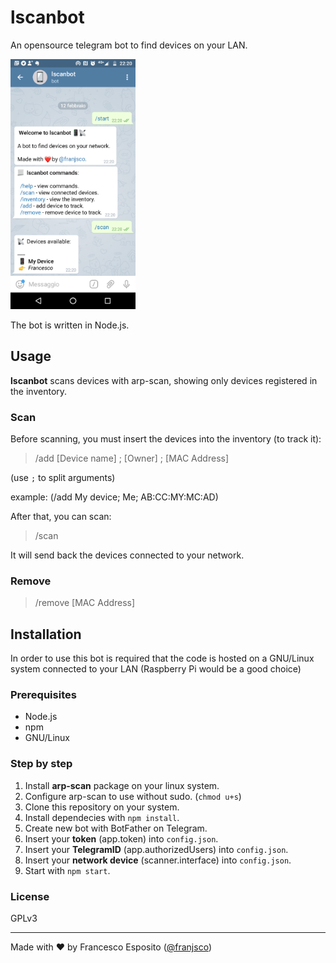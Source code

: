 # lscanbot

An opensource telegram bot to find devices on your LAN.

<img src="screenshot.png" height="400">

The bot is written in Node.js.

## Usage

**lscanbot** scans devices with arp-scan, showing only devices registered in the inventory.

### Scan
Before scanning, you must insert the devices into the inventory (to track it):
> /add [Device name] ; [Owner] ; [MAC Address]

(use `;` to split arguments)


example: (/add My device; Me; AB:CC:MY:MC:AD)



After that, you can scan:
>/scan



It will send back the devices connected to your network.

### Remove
> /remove [MAC Address]

## Installation

In order to use this bot is required that the code is hosted on a GNU/Linux system connected to your LAN (Raspberry Pi would be a good choice)


### Prerequisites
- Node.js
- npm
- GNU/Linux

### Step by step
1. Install **arp-scan** package on your linux system. 
2. Configure arp-scan to use without sudo.
(`chmod u+s`)
3. Clone this repository on your system.
4. Install dependecies with `npm install`.
5. Create new bot with BotFather on Telegram.
6. Insert your **token** (app.token) into `config.json`.
7. Insert your **TelegramID** (app.authorizedUsers) into `config.json`.
8. Insert your **network device** (scanner.interface) into `config.json`.
8. Start with `npm start`.


### License

GPLv3

---
Made with ❤️ by Francesco Esposito ([@franjsco](https://github.com/franjsco))